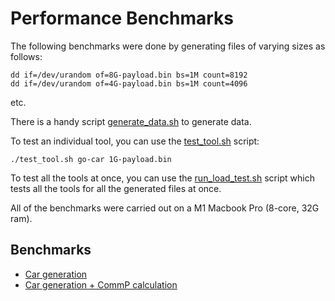 # Performance Benchmarks

The following benchmarks were done by generating files of varying sizes as follows:
```
dd if=/dev/urandom of=8G-payload.bin bs=1M count=8192
dd if=/dev/urandom of=4G-payload.bin bs=1M count=4096
```
etc.

There is a handy script [generate_data.sh](./scripts/generate_data.sh) to generate data.

To test an individual tool, you can use the [test_tool.sh](./scripts/test_tool.sh) script:
```
./test_tool.sh go-car 1G-payload.bin
```

To test all the tools at once, you can use the [run_load_test.sh](./scripts/run_load_test.sh) script which tests all the tools for all the generated files at once.

All of the benchmarks were carried out on a M1 Macbook Pro (8-core, 32G ram).

## Benchmarks

- [Car generation](./benchmarks/car-generation.md)
- [Car generation + CommP calculation](./benchmarks/car-and-commp.md)

